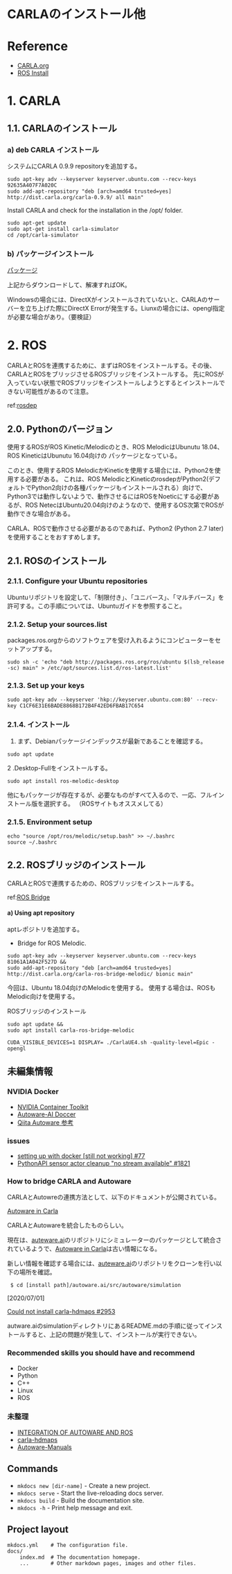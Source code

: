 # CARLAのインストール他

# Reference

- [CARLA.org](https://carla.org/)
- [ROS Install](https://www.ros.org/install/)

# 1. CARLA
## 1.1. CARLAのインストール

### a) deb CARLA インストール

システムにCARLA 0.9.9 repositoryを追加する。

```
sudo apt-key adv --keyserver keyserver.ubuntu.com --recv-keys 92635A407F7A020C
sudo add-apt-repository "deb [arch=amd64 trusted=yes] http://dist.carla.org/carla-0.9.9/ all main"
```

Install CARLA and check for the installation in the /opt/ folder.

```
sudo apt-get update
sudo apt-get install carla-simulator
cd /opt/carla-simulator
```
### b) パッケージインストール

[パッケージ](https://github.com/carla-simulator/carla/blob/master/Docs/download.md)

上記からダウンロードして、解凍すればOK。

Windowsの場合には、DirectXがインストールされていないと、CARLAのサーバーを立ち上げた際にDirectX Errorが発生する。Liunxの場合には、opengl指定が必要な場合があり。（要検証）

# 2. ROS

CARLAとROSを連携するために、まずはROSをインストールする。その後、CARLAとROSをブリッジさせるROSブリッジをインストールする。
先にROSが入っていない状態でROSブリッジをインストールしようとするとインストールできない可能性があるのて注意。

ref:[rosdep](http://wiki.ros.org/rosdep)

## 2.0. Pythonのバージョン

使用するROSがROS Kinetic/Melodicのとき、ROS MelodicはUbunutu 18.04、ROS KineticはUbunutu 16.04向けの
パッケージとなっている。

このとき、使用するROS MelodicかKineticを使用する場合には、Python2を使用する必要がある。
これは、ROS MelodicとKineticのrosdepがPython2(デフォルトでPython2向けの各種パッケージもインストールされる）向けで、Python3では動作しないようで、動作させるにはROSをNoeticにする必要があるが、ROS NetecはUbuntu20.04向けのようなので、使用するOS次第でROSが動作できな場合がある。



CARLA、ROSで動作させる必要があるのであれば、Python2 (Python 2.7 later)を使用することをおすすめします。

## 2.1. ROSのインストール

### 2.1.1. Configure your Ubuntu repositories

Ubuntuリポジトリを設定して、「制限付き」、「ユニバース」、「マルチバース」を許可する。この手順については、Ubuntuガイドを参照すること。

### 2.1.2. Setup your sources.list

packages.ros.orgからのソフトウェアを受け入れるようにコンピューターをセットアップする。

```
sudo sh -c 'echo "deb http://packages.ros.org/ros/ubuntu $(lsb_release -sc) main" > /etc/apt/sources.list.d/ros-latest.list'
```

### 2.1.3. Set up your keys

```
sudo apt-key adv --keyserver 'hkp://keyserver.ubuntu.com:80' --recv-key C1CF6E31E6BADE8868B172B4F42ED6FBAB17C654
```
### 2.1.4. インストール

1. まず、Debianパッケージインデックスが最新であることを確認する。

```
sudo apt update
```

2 .Desktop-Fullをインストールする。
　
```
sudo apt install ros-melodic-desktop
``` 

他にもパッケージが存在するが、必要なものがすべて入るので、一応、フルインストール版を選択する。
（ROSサイトもオススメしてる）

### 2.1.5. Environment setup

```
echo "source /opt/ros/melodic/setup.bash" >> ~/.bashrc
source ~/.bashrc
```
## 2.2. ROSブリッジのインストール

CARLAとROSで連携するための、ROSブリッジをインストールする。

ref:[ROS Bridge](https://github.com/carla-simulator/ros-bridge)

#### a) Using apt repository

aptレポジトリを追加する。

- Bridge for ROS Melodic.

```
sudo apt-key adv --keyserver keyserver.ubuntu.com --recv-keys 81061A1A042F527D &&
sudo add-apt-repository "deb [arch=amd64 trusted=yes] http://dist.carla.org/carla-ros-bridge-melodic/ bionic main"
```

今回は、Ubuntu 18.04向けのMelodicを使用する。
使用する場合は、ROSもMelodic向けを使用する。

ROSブリッジのインストール

```
sudo apt update &&
sudo apt install carla-ros-bridge-melodic
```

```
CUDA_VISIBLE_DEVICES=1 DISPLAY= ./CarlaUE4.sh -quality-level=Epic -opengl
```


## 未編集情報

### NVIDIA Docker

- [NVIDIA Container Toolkit](https://github.com/NVIDIA/nvidia-docker)
- [Autoware-AI Doccer](https://github.com/Autoware-AI/autoware.ai/wiki/Generic-x86-Docker)
- [Qiita Autoware 参考](https://qiita.com/misoragod/items/6d9ce990eb19c105dd96)

### issues
- [setting up with docker [still not working] #77](https://github.com/carla-simulator/carla-autoware/issues/77)
- [PythonAPI sensor actor cleanup "no stream available" #1821](https://github.com/carla-simulator/carla/issues/1821)

### How to bridge CARLA and Autoware

CARLAとAutowreの連携方法として、以下のドキュメントが公開されている。

[Autoware in Carla](https://github.com/carla-simulator/carla-autoware)

CARLAとAutowareを統合したものらしい。

現在は、[auteware.ai](https://github.com/Autoware-AI/autoware.ai)のリポジトリにシミュレーターのパッケージとして統合されているようで、[Autoware in Carla](https://github.com/carla-simulator/carla-autoware)は古い情報になる。

新しい情報を確認する場合には、[auteware.ai](https://github.com/Autoware-AI/autoware.ai)のリポジトリをクローンを行い以下の場所を確認。

```
 $ cd [install path]/autoware.ai/src/autoware/simulation
```

[2020/07/01]

[Could not install carla-hdmaps #2953](https://github.com/carla-simulator/carla/issues/2953)

autware.aiのsimulationディレクトリにあるREADME.mdの手順に従ってインストールすると、上記の問題が発生して、インストールが実行できない。


### Recommended skills you should have and recommend

- Docker
- Python
- C++
- Linux
- ROS

### 未整理

- [INTEGRATION OF AUTOWARE AND ROS](https://drive.google.com/file/d/1uO6nBaFirrllb08OeqGAMVLApQ6EbgAt/view)
- [carla-hdmaps](http://dist.carla.org/carla-hdmaps/pool/main/c/carla-hdmaps/)
- [Autoware-Manuals](https://github.com/CPFL/Autoware-Manuals)

## Commands

* `mkdocs new [dir-name]` - Create a new project.
* `mkdocs serve` - Start the live-reloading docs server.
* `mkdocs build` - Build the documentation site.
* `mkdocs -h` - Print help message and exit.

## Project layout

    mkdocs.yml    # The configuration file.
    docs/
        index.md  # The documentation homepage.
        ...       # Other markdown pages, images and other files.
